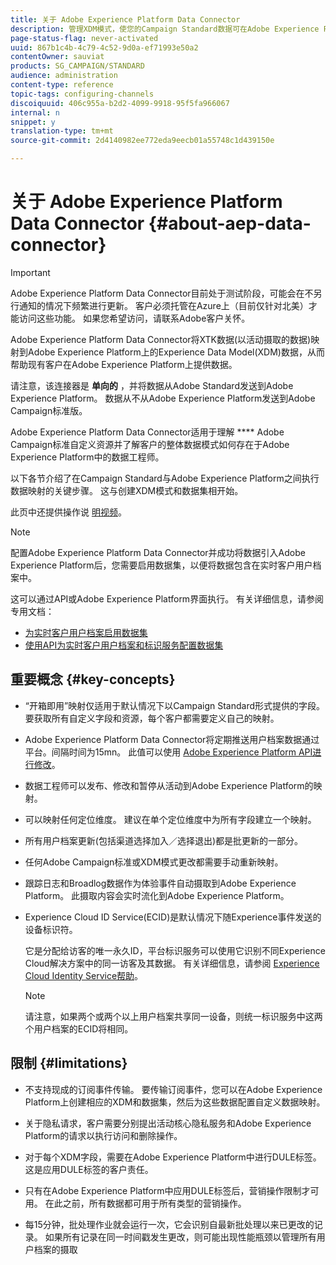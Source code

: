 ```yaml
---
title: 关于 Adobe Experience Platform Data Connector
description: 管理XDM模式，使您的Campaign Standard数据可在Adobe Experience Platform上使用。
page-status-flag: never-activated
uuid: 867b1c4b-4c79-4c52-9d0a-ef71993e50a2
contentOwner: sauviat
products: SG_CAMPAIGN/STANDARD
audience: administration
content-type: reference
topic-tags: configuring-channels
discoiquuid: 406c955a-b2d2-4099-9918-95f5fa966067
internal: n
snippet: y
translation-type: tm+mt
source-git-commit: 2d4140982ee772eda9eecb01a55748c1d439150e

---
```



# 关于 Adobe Experience Platform Data Connector {#about-aep-data-connector}

>[!IMPORTANT]
>
>Adobe Experience Platform Data Connector目前处于测试阶段，可能会在不另行通知的情况下频繁进行更新。 客户必须托管在Azure上（目前仅针对北美）才能访问这些功能。 如果您希望访问，请联系Adobe客户关怀。

Adobe Experience Platform Data Connector将XTK数据(以活动摄取的数据)映射到Adobe Experience Platform上的Experience Data Model(XDM)数据，从而帮助现有客户在Adobe Experience Platform上提供数据。

请注意，该连接器是 **单向的** ，并将数据从Adobe Standard发送到Adobe Experience Platform。 数据从不从Adobe Experience Platform发送到Adobe Campaign标准版。

Adobe Experience Platform Data Connector适用于理解 **** Adobe Campaign标准自定义资源并了解客户的整体数据模式如何存在于Adobe Experience Platform中的数据工程师。

以下各节介绍了在Campaign Standard与Adobe Experience Platform之间执行数据映射的关键步骤。 这与创建XDM模式和数据集相开始。

此页中还提供操作说 [明视频](https://docs.adobe.com/content/help/en/campaign-learn/campaign-standard-tutorials/administrating/adobe-experience-platform-data-connector/understanding-the-adobe-experience-platform-data-connector.html)。

>[!NOTE]
>配置Adobe Experience Platform Data Connector并成功将数据引入Adobe Experience Platform后，您需要启用数据集，以便将数据包含在实时客户用户档案中。
>
>这可以通过API或Adobe Experience Platform界面执行。 有关详细信息，请参阅专用文档：
>
>* [为实时客户用户档案启用数据集](https://www.adobe.io/apis/experienceplatform/home/tutorials/alltutorials.html#!api-specification/markdown/narrative/tutorials/data_ingestion_tutorial/data_ingestion_tutorial.md)
>* [使用API为实时客户用户档案和标识服务配置数据集](https://www.adobe.io/apis/experienceplatform/home/tutorials/alltutorials.html#!api-specification/markdown/narrative/tutorials/unified_profile_dataset_tutorial/unified_profile_dataset_api_tutorial.md)


## 重要概念 {#key-concepts}

* “开箱即用”映射仅适用于默认情况下以Campaign Standard形式提供的字段。 要获取所有自定义字段和资源，每个客户都需要定义自己的映射。

* Adobe Experience Platform Data Connector将定期推送用户档案数据通过平台&#x200B;。间隔时间为15mn。 此值可以使用 [Adobe Experience Platform API进行修改](https://www.adobe.io/apis/experienceplatform/home/tutorials/alltutorials.html#!api-specification/markdown/narrative/tutorials/authenticate_to_acp_tutorial/authenticate_to_acp_tutorial.md)。

* 数据工程师可以发布、修改和暂停从活动到Adobe Experience Platform的映射。

* 可以映射任何定位维度。 建议在单个定位维度中为所有字段建立一个映射。

* 所有用户档案更新(包括渠道选择加入／选择退出)都是批更新的一部分。

* 任何Adobe Campaign标准或XDM模式更改都需要手动重新映射&#x200B;。

* 跟踪日志和Broadlog数据作为体验事件自动摄取到Adobe Experience Platform。 此摄取内容会实时流化到Adobe Experience Platform。

* Experience Cloud ID Service(ECID)是默认情况下随Experience事件发送的设备标识符。

   它是分配给访客的唯一永久ID，平台标识服务可以使用它识别不同Experience Cloud解决方案中的同一访客及其数据。 有关详细信息，请参阅 [Experience Cloud Identity Service帮助](https://docs.adobe.com/content/help/en/id-service/using/home.html)。

   >[!NOTE]
   >
   >请注意，如果两个或两个以上用户档案共享同一设备，则统一标识服务中这两个用户档案的ECID将相同。

## 限制 {#limitations}

* 不支持现成的订阅事件传输。 要传输订阅事件，您可以在Adobe Experience Platform上创建相应的XDM和数据集，然后为这些数据配置自定义数据映射。

* 关于隐私请求，客户需要分别提出活动核心隐私服务和Adobe Experience Platform的请求以执行访问和删除操作。

* 对于每个XDM字段，需要在Adobe Experience Platform中进行DULE标签。 这是应用DULE标签的客户责任。

* 只有在Adobe Experience Platform中应用DULE标签后，营销操作限制才可用。 在此之前，所有数据都可用于所有类型的营销操作。

* 每15分钟，批处理作业就会运行一次，它会识别自最新批处理以来已更改的记录。 如果所有记录在同一时间戳发生更改，则可能出现性能瓶颈以管理所有用户档案的摄取
